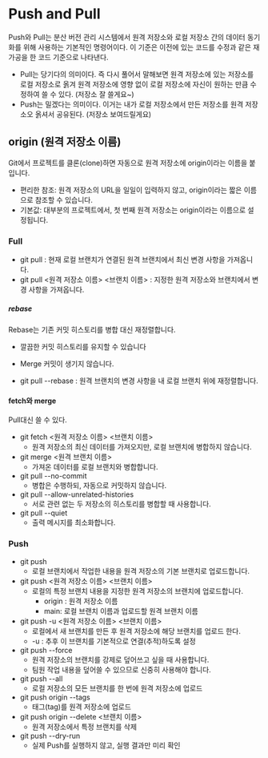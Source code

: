 # Push and Pull
Push와 Pull는 분산 버전 관리 시스템에서 원격 저장소와 로컬 저장소 간의 데이터 동기화를 위해 사용하는 기본적인 명령어이다.
이 기준은 이전에 있는 코드를 수정과 같은 재가공을 한 코드 기준으로 나타낸다.
- Pull는 당기다의 의미이다. 
즉 다시 풀어서 말해보면 원격 저장소에 있는 저장소를 로컬 저장소로 옭겨 원격 저장소에 영향 없이 로컬 저장소에 자신이 원하는 만큼 수정하여 쓸 수 있다.
(저장소 잘 쓸게요~)
- Push는 밀겠다는 의미이다.
이거는 내가 로컬 저장소에서 만든 저장소를 원격 저장소오 옭셔서 공유된다.
(저장소 보여드릴게요)

## origin (원격 저장소 이름)
Git에서 프로젝트를 클론(clone)하면 자동으로 원격 저장소에 origin이라는 이름을 붙입니다.
- 편리한 참조: 원격 저장소의 URL을 일일이 입력하지 않고, origin이라는 짧은 이름으로 참조할 수 있습니다.
- 기본값: 대부분의 프로젝트에서, 첫 번째 원격 저장소는 origin이라는 이름으로 설정됩니다.

### Full 
- git pull : 현재 로컬 브랜치가 연결된 원격 브랜치에서 최신 변경 사항을 가져옵니다.
- git pull <원격 저장소 이름> <브랜치 이름> : 지정한 원격 저장소와 브랜치에서 변경 사항을 가져옵니다.
##### rebase
Rebase는 기존 커밋 히스토리를 병합 대신 재정렬합니다.
  - 깔끔한 커밋 히스토리를 유지할 수 있습니다
  - Merge 커밋이 생기지 않습니다.

- git pull --rebase : 원격 브랜치의 변경 사항을 내 로컬 브랜치 위에 재정렬합니다.
#### fetch와 merge
Pull대신 쓸 수 있다.
- git fetch <원격 저장소 이름> <브랜치 이름>
  - 원격 저장소의 최신 데이터를 가져오지만, 로컬 브랜치에 병합하지 않습니다.
- git merge <원격 브랜치 이름>
  - 가져온 데이터를 로컬 브랜치와 병합합니다.
- git pull --no-commit
  - 병합은 수행하되, 자동으로 커밋하지 않습니다.
- git pull --allow-unrelated-histories
  - 서로 관련 없는 두 저장소의 히스토리를 병합할 때 사용합니다.
- git pull --quiet
  - 출력 메시지를 최소화합니다.
### Push
- git push
  - 로컬 브랜치에서 작업한 내용을 원격 저장소의 기본 브랜치로 업로드합니다.
- git push <원격 저장소 이름> <브랜치 이름>
  - 로컬의 특정 브랜치 내용을 지정한 원격 저장소의 브랜치에 업로드합니다.
    - origin : 원격 저장소 이름
    - main: 로컬 브랜치 이름과 업로드할 원격 브랜치 이름
- git push -u <원격 저장소 이름> <브랜치 이름>
  - 로컬에서 새 브랜치를 만든 후 원격 저장소에 해당 브랜치를 업로드 한다.
  - -u : 추후 이 브랜치를 기본적으로 연결(추적)하도록 설정
- git push --force
  - 원격 저장소의 브랜치를 강제로 덮어쓰고 싶을 때 사용합니다.
  - 팀원 작업 내용을 덮어쓸 수 있으므로 신중히 사용해야 합니다.
- git push --all
  - 로컬 저장소의 모든 브랜치를 한 번에 원격 저장소에 업로드
- git push origin --tags
  - 태그(tag)를 원격 저장소에 업로드
- git push origin --delete <브랜치 이름>
  - 원격 저장소에서 특정 브랜치를 삭제
- git push --dry-run
  - 실제 Push를 실행하지 않고, 실행 결과만 미리 확인

















